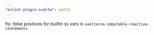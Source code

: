```yaml
---
"eslint-plugin-svelte": patch
---
```


fix: false positives for builtin `$$` vars in `svelte/no-immutable-reactive-statements`
